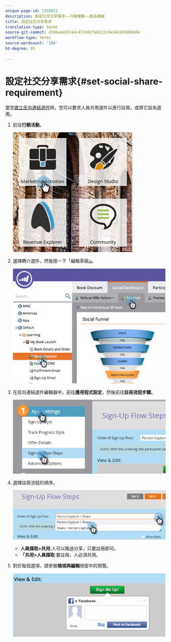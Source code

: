 ```yaml
---
unique-page-id: 2359821
description: 設定社交分享需求——行銷檔案——產品檔案
title: 設定社交分享需求
translation-type: tm+mt
source-git-commit: d7d6aee63144c472e02fe0221c4a164183d04dd4
workflow-type: tm+mt
source-wordcount: '104'
ht-degree: 0%

---
```



# 設定社交分享需求{#set-social-share-requirement}

當您[建立反向連結選件](../../../../product-docs/demand-generation/social/referral-offers/create-a-referral-offer.md)時，您可以要求人員共用選件以進行註冊，或將它設為選用。

1. 前往&#x200B;**行銷活動**。

   ![](assets/ma-1.png)

1. 選擇轉介選件，然後按一下「編輯草稿&#x200B;**」。**

   ![](assets/image2015-4-22-13-3a30-3a36.png)

1. 在反向連結選件編輯器中，前往&#x200B;**應用程式設定**，然後前往&#x200B;**註冊流程步驟**。

   ![](assets/three.png)

1. 選擇註冊流程的順序。

   ![](assets/four.png)

   * **人員擷取>共用**:人可以略過分享，只要註冊即可。
   * **「共用>人員擷取**:要註冊，人必須共用。

1. 對於每個選項，請參閱&#x200B;**檢視與編輯**&#x200B;視窗中的預覽。

   ![](assets/image2015-4-22-13-3a34-3a28.png)

